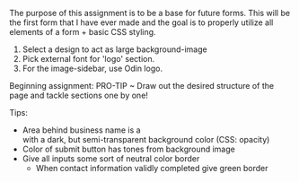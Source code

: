 The purpose of this assignment is to be a base for future forms. This will be the first form that I have ever made and the goal is to properly utilize all elements of a form + basic CSS styling.

1. Select a design to act as large background-image
2. Pick external font for 'logo' section.
3. For the image-sidebar, use Odin logo.

Beginning assignment:
PRO-TIP ~ Draw out the desired structure of the page and tackle sections one by one!


Tips:
- Area behind business name is a <div> with a dark, but semi-transparent background color (CSS: opacity)
- Color of submit button has tones from background image
- Give all inputs some sort of neutral color border
    - When contact information validly completed give green border

